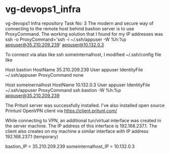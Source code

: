 # vg-devops1_infra
vg-devops1 Infra repository
Task No: 3
The modern and secure way of connecting to the remote host behind bastion server is to use ProxyCommand. The working solution that I found for my IP addresses was
ssh -o ProxyCommand='ssh -i ~/.ssh/appuser -W %h:%p appuser@35.210.209.239' appuser@10.132.0.3

To connect via alias like ssh someinternalhost, I modified ~/.ssh/config file like

Host bastion
        HostName 35.210.209.239
        User appuser
        IdentityFile ~/.ssh/appuser
        ProxyCommand none

Host someinernalhost
        HostName 10.132.0.3
        User appuser
        IdentityFile ~/.ssh/appuser
        ProxyCommand ssh bastion -W %h:%p appuser@35.210.209.239

The Pritunl server was successfully installed. I've also installed open source Printunl OpenVPN client via https://client.pritunl.com/

While connecting to VPN, an additional tun/virtual interface was created in the server machine. The IP address of this interface is 192.168.237.1. The client also creates on my machine a similar interface with IP address 192.168.237.1 (temporary)

bastion_IP = 35.210.209.239
someinternalhost_IP = 10.132.0.3
